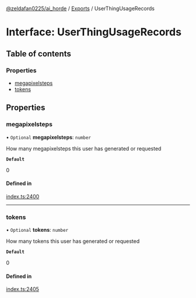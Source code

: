 [@zeldafan0225/ai_horde](../README.md) / [Exports](../modules.md) / UserThingUsageRecords

# Interface: UserThingUsageRecords

## Table of contents

### Properties

- [megapixelsteps](UserThingUsageRecords.md#megapixelsteps)
- [tokens](UserThingUsageRecords.md#tokens)

## Properties

### megapixelsteps

• `Optional` **megapixelsteps**: `number`

How many megapixelsteps this user has generated or requested

**`Default`**

0

#### Defined in

[index.ts:2400](https://github.com/ZeldaFan0225/ai_horde/blob/2b1ed8a/index.ts#L2400)

___

### tokens

• `Optional` **tokens**: `number`

How many tokens this user has generated or requested

**`Default`**

0

#### Defined in

[index.ts:2405](https://github.com/ZeldaFan0225/ai_horde/blob/2b1ed8a/index.ts#L2405)

